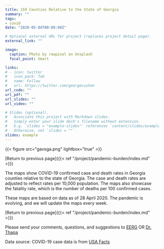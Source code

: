 ```yaml
---
title: 159 Counties Relative to the State of Georgia
summary: ""
tags:
- covid
date: "2020-05-04T00:00:00Z"

# Optional external URL for project (replaces project detail page).
external_link: ""

image:
  caption: Photo by rawpixel on Unsplash
  focal_point: Smart

links:
# - icon: twitter
#   icon_pack: fab
#   name: Follow
#   url: https://twitter.com/georgecushen
url_code: ""
url_pdf: ""
url_slides: ""
url_video: ""

# Slides (optional).
#   Associate this project with Markdown slides.
#   Simply enter your slide deck's filename without extension.
#   E.g. `slides = "example-slides"` references `content/slides/example-slides.md`.
#   Otherwise, set `slides = ""`.
slides: example
---
```


{{< figure src="gavsga.png" lightbox="true" >}}

[Return to previous page]({{< ref "/project/pandemic-burden/index.md" >}})

The maps show COVID-19 confirmed case and death rates in Georgia counties relative to the state of Georgia. The case and death rates are adjusted to reflect rates per 10,000 population. The maps also showcase the fatality rate, which is the number of deaths per 100 confirmed cases.

These maps are based on data as of 28 April 2020. The pandemic is evolving, and we will update the maps every week. 

[Return to previous page]({{< ref "/project/pandemic-burden/index.md" >}})

Please send your comments, questions, and suggestions to [EERG](mailto:eerg@uga.edu) OR [Dr. Thapa](mailto:jrthapa@uga.edu)

Data source: 
COVID-19 case data is from <a href="http://usafacts.org" target="_blank">USA Facts</a>
